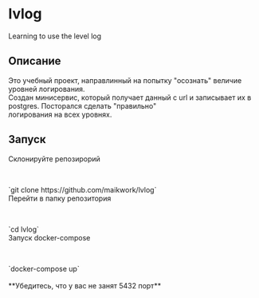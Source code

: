 # lvlog
Learning to use the level log
## Описание<br/>
Это учебный проект, направлинный на попытку "осознать" величие уровней логирования.<br/>
Создан минисервис, который получает данный с url и записывает их в postgres. Посторался сделать "правильно"<br/>
логирования на всех уровнях.<br/>
## Запуск<br/>
Склонируйте репозирорий<br/>
<p>&nbsp</p>`git clone https://github.com/maikwork/lvlog`<br/>
Перейти в папку репозитория<br/>
<p>&nbsp</p>`cd lvlog`<br/>
Запуск docker-compose<br/>
<p>&nbsp</p>`docker-compose up`<br/><br/>
**Убедитесь, что у вас не занят 5432 порт**
